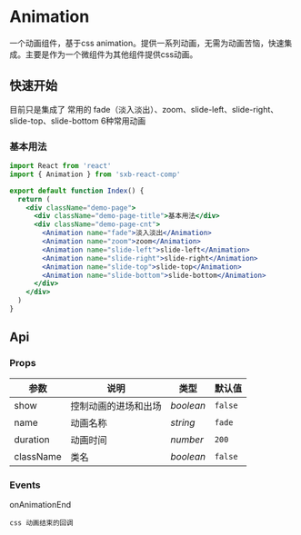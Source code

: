# Animation

一个动画组件，基于css animation。提供一系列动画，无需为动画苦恼，快速集成。主要是作为一个微组件为其他组件提供css动画。

## 快速开始

目前只是集成了 常用的 fade（淡入淡出）、zoom、slide-left、slide-right、slide-top、slide-bottom 6种常用动画

### 基本用法

```jsx harmony
import React from 'react'
import { Animation } from 'sxb-react-comp'

export default function Index() {
  return (
    <div className="demo-page">
      <div className="demo-page-title">基本用法</div>
      <div className="demo-page-cnt">
        <Animation name="fade">淡入淡出</Animation>
        <Animation name="zoom">zoom</Animation>
        <Animation name="slide-left">slide-left</Animation>
        <Animation name="slide-right">slide-right</Animation>
        <Animation name="slide-top">slide-top</Animation>
        <Animation name="slide-bottom">slide-bottom</Animation>
      </div>
    </div>
  )
}

```


## Api

### Props

| 参数 | 说明 | 类型 | 默认值 |
| --- | --- | --- | --- |
| show | 控制动画的进场和出场 | _boolean_ | `false` |
| name | 动画名称 | _string_ | `fade` |
| duration | 动画时间 | _number_ | `200` |
| className | 类名 | _boolean_ | `false` |

### Events

   onAnimationEnd
   
    css 动画结束的回调